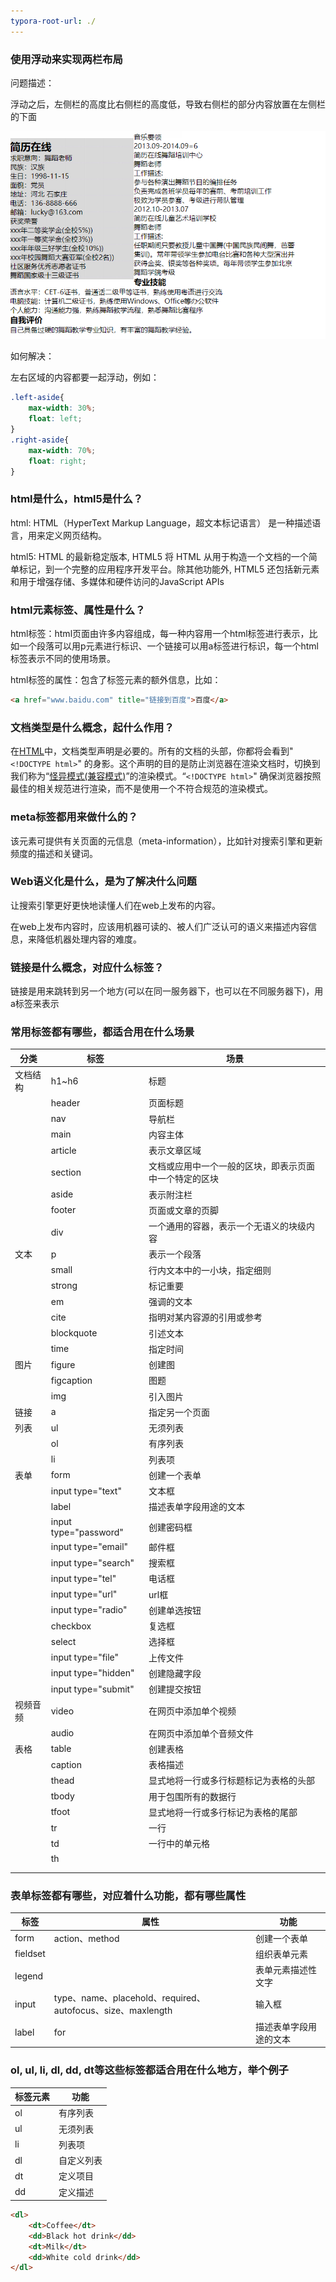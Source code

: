 ```yaml
---
typora-root-url: ./
---
```


### 使用浮动来实现两栏布局
问题描述： 

浮动之后，左侧栏的高度比右侧栏的高度低，导致右侧栏的部分内容放置在左侧栏的下面

![1582457234995](./images/1582457234995.png)

如何解决：

左右区域的内容都要一起浮动，例如：

```css
.left-aside{
    max-width: 30%;
    float: left;
}
.right-aside{
    max-width: 70%;
    float: right;
}
```

### html是什么，html5是什么？
html: HTML（HyperText Markup Language，超文本标记语言） 是一种描述语言，用来定义网页结构。

html5: HTML 的最新稳定版本, HTML5 将 HTML 从用于构造一个文档的一个简单标记，到一个完整的应用程序开发平台。除其他功能外, HTML5 还包括新元素和用于增强存储、多媒体和硬件访问的JavaScript APIs 

### html元素标签、属性是什么？

html标签：html页面由许多内容组成，每一种内容用一个html标签进行表示，比如一个段落可以用p元素进行标识、一个链接可以用a标签进行标识，每一个html标签表示不同的使用场景。

html标签的属性：包含了标签元素的额外信息，比如：

```html
<a href="www.baidu.com" title="链接到百度">百度</a>
```



### 文档类型是什么概念，起什么作用？

在[HTML](https://developer.mozilla.org/en-US/docs/Glossary/HTML)中，文档类型声明是必要的。所有的文档的头部，你都将会看到"`<!DOCTYPE html>`" 的身影。这个声明的目的是防止浏览器在渲染文档时，切换到我们称为“[怪异模式(兼容模式)](https://developer.mozilla.org/zh-CN/docs/Web/HTML/Quirks_Mode_and_Standards_Mode)”的渲染模式。“`<!DOCTYPE html>`" 确保浏览器按照最佳的相关规范进行渲染，而不是使用一个不符合规范的渲染模式。



### meta标签都用来做什么的？

该元素可提供有关页面的元信息（meta-information），比如针对搜索引擎和更新频度的描述和关键词。



### Web语义化是什么，是为了解决什么问题

让搜索引擎更好更快地读懂人们在web上发布的内容。

在web上发布内容时，应该用机器可读的、被人们广泛认可的语义来描述内容信息，来降低机器处理内容的难度。



### 链接是什么概念，对应什么标签？

链接是用来跳转到另一个地方(可以在同一服务器下，也可以在不同服务器下)，用a标签来表示



### 常用标签都有哪些，都适合用在什么场景

| 分类     | 标签                  | 场景                                                   |
| -------- | --------------------- | ------------------------------------------------------ |
| 文档结构 | h1~h6                 | 标题                                                   |
|          | header                | 页面标题                                               |
|          | nav                   | 导航栏                                                 |
|          | main                  | 内容主体                                               |
|          | article               | 表示文章区域                                           |
|          | section               | 文档或应用中一个一般的区块，即表示页面中一个特定的区块 |
|          | aside                 | 表示附注栏                                             |
|          | footer                | 页面或文章的页脚                                       |
|          | div                   | 一个通用的容器，表示一个无语义的块级内容               |
| 文本     | p                     | 表示一个段落                                           |
|          | small                 | 行内文本中的一小块，指定细则                           |
|          | strong                | 标记重要                                               |
|          | em                    | 强调的文本                                             |
|          | cite                  | 指明对某内容源的引用或参考                             |
|          | blockquote            | 引述文本                                               |
|          | time                  | 指定时间                                               |
| 图片     | figure                | 创建图                                                 |
|          | figcaption            | 图题                                                   |
|          | img                   | 引入图片                                               |
| 链接     | a                     | 指定另一个页面                                         |
| 列表     | ul                    | 无须列表                                               |
|          | ol                    | 有序列表                                               |
|          | li                    | 列表项                                                 |
| 表单     | form                  | 创建一个表单                                           |
|          | input type="text"     | 文本框                                                 |
|          | label                 | 描述表单字段用途的文本                                 |
|          | input type="password" | 创建密码框                                             |
|          | input type="email"    | 邮件框                                                 |
|          | input type="search"   | 搜索框                                                 |
|          | input type="tel"      | 电话框                                                 |
|          | input type="url"      | url框                                                  |
|          | input type="radio"    | 创建单选按钮                                           |
|          | checkbox              | 复选框                                                 |
|          | select                | 选择框                                                 |
|          | input type="file"     | 上传文件                                               |
|          | input type="hidden"   | 创建隐藏字段                                           |
|          | input type="submit"   | 创建提交按钮                                           |
| 视频音频 | video                 | 在网页中添加单个视频                                   |
|          | audio                 | 在网页中添加单个音频文件                               |
| 表格     | table                 | 创建表格                                               |
|          | caption               | 表格描述                                               |
|          | thead                 | 显式地将一行或多行标题标记为表格的头部                 |
|          | tbody                 | 用于包围所有的数据行                                   |
|          | tfoot                 | 显式地将一行或多行标记为表格的尾部                     |
|          | tr                    | 一行                                                   |
|          | td                    | 一行中的单元格                                         |
|          | th                    |                                                        |
|          |                       |                                                        |
|          |                       |                                                        |



### 表单标签都有哪些，对应着什么功能，都有哪些属性

| 标签     | 属性                                                        | 功能                   |
| -------- | ----------------------------------------------------------- | ---------------------- |
| form     | action、method                                              | 创建一个表单           |
| fieldset |                                                             | 组织表单元素           |
| legend   |                                                             | 表单元素描述性文字     |
| input    | type、name、placehold、required、autofocus、size、maxlength | 输入框                 |
| label    | for                                                         | 描述表单字段用途的文本 |



### ol, ul, li, dl, dd, dt等这些标签都适合用在什么地方，举个例子

| 标签元素 | 功能       |
| -------- | ---------- |
| ol       | 有序列表   |
| ul       | 无须列表   |
| li       | 列表项     |
| dl       | 自定义列表 |
| dt       | 定义项目   |
| dd       | 定义描述   |

```html
<dl>
	<dt>Coffee</dt>
	<dd>Black hot drink</dd>
	<dt>Milk</dt>
	<dd>White cold drink</dd>
</dl>
```

